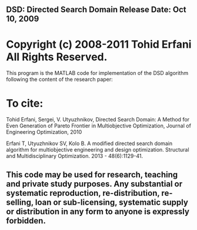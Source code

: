 DSD: Directed Search Domain 
Release Date: Oct 10, 2009
---------------------------------------------------------------------------
# Copyright (c) 2008-2011 Tohid Erfani All Rights Reserved.

This program is the MATLAB code for implementation of the DSD algorithm
following the content of the research paper:

# To cite:
Tohid Erfani, Sergei, V. Utyuzhnikov, Directed Search Domain: A Method for
Even Generation of Pareto Frontier in Multiobjective Optimization, Journal
of Engineering Optimization, 2010

Erfani T, Utyuzhnikov SV, Kolo B. A modified directed search domain 
algorithm for multiobjective engineering and design optimization. 
Structural and Multidisciplinary Optimization. 2013 - 48(6):1129-41.


This code may be used for research, teaching and private study purposes.
Any substantial or systematic reproduction, re-distribution, re-selling,
loan or sub-licensing, systematic supply or distribution in any form to
anyone is expressly forbidden.
---------------------------------------------------------------------------

